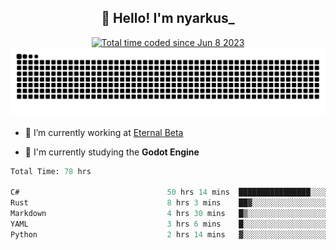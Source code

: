 <h2 align="center">👋 Hello! I'm nyarkus_</h2>
<p align="center">
  <a href="https://wakatime.com/@8f9aa332-6725-4e00-a5d9-b2317a4b74a6">
    <img src="https://wakatime.com/badge/user/8f9aa332-6725-4e00-a5d9-b2317a4b74a6.svg" alt="Total time coded since Jun 8 2023" />
  </a>
  <br>
  <img src = "https://github.com/nyarkus/nyarkus/blob/output/github-snake-dark.svg">
</p>

- 🔭 I’m currently working at [Eternal Beta](https://github.com/Kacianoki/Eternal-Beta)
<!--- 💬 Ask me about **nothing :<**-->
- 🌱 I'm currently studying the **Godot Engine**

<!--START_SECTION:waka-->

```fs
Total Time: 78 hrs

C#                                 50 hrs 14 mins  ████████████████░░░░░░░░░   63.98 %
Rust                               8 hrs 3 mins    ██▓░░░░░░░░░░░░░░░░░░░░░░   10.26 %
Markdown                           4 hrs 30 mins   █▒░░░░░░░░░░░░░░░░░░░░░░░   05.73 %
YAML                               3 hrs 6 mins    █░░░░░░░░░░░░░░░░░░░░░░░░   03.96 %
Python                             2 hrs 14 mins   ▓░░░░░░░░░░░░░░░░░░░░░░░░   02.85 %
```

<!--END_SECTION:waka-->
